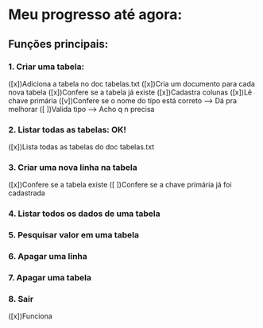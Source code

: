 # Meu progresso até agora:

## Funções principais:

### 1. Criar uma tabela: 
([x])Adiciona a tabela no doc tabelas.txt
([x])Cria um documento para cada nova tabela
([x])Confere se a tabela já existe
([x])Cadastra colunas 
([x])Lê chave primária
([v])Confere se o nome do tipo está correto --> Dá pra melhorar
([ ])Valida tipo --> Acho q n precisa

### 2. Listar todas as tabelas: OK!
([x])Lista todas as tabelas do doc tabelas.txt

### 3. Criar uma nova linha na tabela
([x])Confere se a tabela existe
([ ])Confere se a chave primária já foi cadastrada

### 4. Listar todos os dados de uma tabela

### 5. Pesquisar valor em uma tabela

### 6. Apagar uma linha

### 7. Apagar uma tabela

### 8. Sair
([x])Funciona